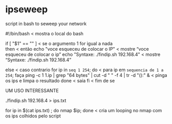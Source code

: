 # ipseweep
script in bash to seweep your network

#!/bin/bash																								< mostra o local do bash

if [ "$1" == "" ]																							< se o argumento 1 for igual a nada					
then																											< então
echo "voce esqueceu de colocar o IP"																< mostre “voce esqueceu de colocar o ip”
echo "Syntaxe: ./findip.sh 192.168.4"																< mostre “Syntaxe: ./findip.sh 192.168.4”

else																											< caso contrario
for ip in `seq 1 254`; do																				< para ip em `sequencia de 1 a 254`; faça
ping -c 1 $1.$ip | grep "64 bytes" | cut -d " " -f 4 | tr -d "():" &							< pinga os ips e limpa o resultado
done																											< saia
fi																												< fim de se

UM USO INTERESSANTE

./findip.sh 192.168.4 > ips.txt

for ip in $(cat ips.txt) ; do nmap $ip; done < cria um looping no nmap com os ips colhidos pelo script
